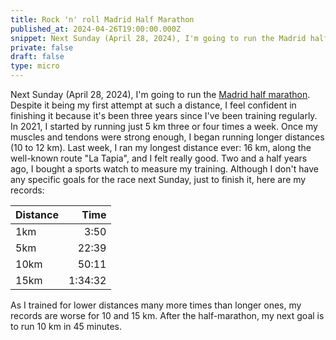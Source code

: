 ```yaml
---
title: Rock 'n' roll Madrid Half Marathon
published_at: 2024-04-26T19:00:00.000Z
snippet: Next Sunday (April 28, 2024), I'm going to run the Madrid half marathon. Despite it being my first attempt at such a distance, I feel confident in finishing it because it's been three years since I've been training regularly.
private: false
draft: false
type: micro
---
```


Next Sunday (April 28, 2024), I'm going to run the [Madrid half marathon](https://rocknrollmadridrun.com/). Despite it being my first attempt at such a distance, I feel confident in finishing it because it's been three years since I've been training regularly. In 2021, I started by running just 5 km three or four times a week. Once my muscles and tendons were strong enough, I began running longer distances (10 to 12 km). Last week, I ran my longest distance ever: 16 km, along the well-known route "La Tapia", and I felt really good. Two and a half years ago, I bought a sports watch to measure my training. Although I don't have any specific goals for the race next Sunday, just to finish it, here are my records:

| Distance | Time |
|:---------|-----:|
| 1km | 3:50 |
| 5km | 22:39 |
| 10km | 50:11 |
| 15km | 1:34:32 |

As I trained for lower distances many more times than longer ones, my records are worse for 10 and 15 km. After the half-marathon, my next goal is to run 10 km in 45 minutes.

